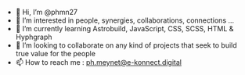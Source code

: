 - 👋 Hi, I’m @phmn27
- 👀 I’m interested in people, synergies, collaborations, connections ... 
- 🌱 I’m currently learning Astrobuild, JavaScript, CSS, SCSS, HTML & Hyphgraph
- 💞️ I’m looking to collaborate on any kind of projects that seek to build true value for the people
- 📫 How to reach me : ph.meynet@e-konnect.digital

<!---
phmn27/phmn27 is a ✨ special ✨ repository because its `README.md` (this file) appears on your GitHub profile.
You can click the Preview link to take a look at your changes.
--->
